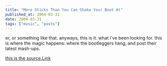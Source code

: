 ```yaml
---
title: "More Sticks Than You Can Shake Your Boot At"
published_at: 2004-03-31
date: 2004-03-31
tags: ["music", "posts"]
---
```

er, or something like that. anyways, this is it. what i've been looking for. this is where the magic happens: where the bootleggers hang, and post their latest mash-ups.  

[this is the source.](http://gybo.proboards4.com/index.cgi?board=general)[Link](http://gybo.proboards4.com/index.cgi?board=general)